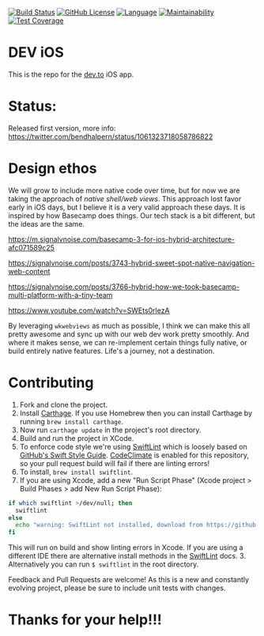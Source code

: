 [![Build Status](https://travis-ci.com/thepracticaldev/DEV-ios.svg?branch=master)](https://travis-ci.com/thepracticaldev/DEV-ios)
[![GitHub License](http://img.shields.io/badge/License-GPL%20v3-blue.svg?style=flat)](https://github.com/thepracticaldev/DEV-ios/blob/master/LICENSE)
[![Language](https://img.shields.io/badge/Language-Swift_4.1-f48041.svg?style=flat)](https://developer.apple.com/swift)
[![Maintainability](https://api.codeclimate.com/v1/badges/b162322067740725ad02/maintainability)](https://codeclimate.com/github/thepracticaldev/DEV-ios/maintainability)
[![Test Coverage](https://api.codeclimate.com/v1/badges/b162322067740725ad02/test_coverage)](https://codeclimate.com/github/thepracticaldev/DEV-ios/test_coverage)

# DEV iOS 

This is the repo for the [dev.to](https://dev.to) iOS app.

# Status:

Released first version, more info: https://twitter.com/bendhalpern/status/1061323718058786822

# Design ethos

We will grow to include more native code over time, but for now we are taking the approach of _native shell/web views_. This approach lost favor early in iOS days, but I believe it is a very valid approach these days. It is inspired by how Basecamp does things. Our tech stack is a bit different, but the ideas are the same. 

https://m.signalvnoise.com/basecamp-3-for-ios-hybrid-architecture-afc071589c25

https://signalvnoise.com/posts/3743-hybrid-sweet-spot-native-navigation-web-content

https://signalvnoise.com/posts/3766-hybrid-how-we-took-basecamp-multi-platform-with-a-tiny-team

https://www.youtube.com/watch?v=SWEts0rlezA

By leveraging `wkwebviews` as much as possible, I think we can make this all pretty awesome and sync up with our web dev work pretty smoothly. And where it makes sense, we can re-implement certain things fully native, or build entirely native features. Life's a journey, not a destination.

# Contributing
1. Fork and clone the project.
2. Install [Carthage](https://github.com/Carthage/Carthage). If you use Homebrew then you can install Carthage by running `brew install carthage`.
3. Now run `carthage update` in the project's root directory.
4. Build and run the project in XCode.
5. To enforce code style we're using [SwiftLint](https://github.com/realm/SwiftLint) which is loosely based on [GitHub's Swift Style Guide](https://github.com/github/swift-style-guide). [CodeClimate](https://codeclimate.com) is enabled for this repository, so your pull request build will fail if there are linting errors!
  1. To install, `brew install swiftlint`.
  2. If you are using Xcode, add a new "Run Script Phase" (Xcode project > Build Phases > add New Run Script Phase):
  ```bash
  if which swiftlint >/dev/null; then
    swiftlint
  else
    echo "warning: SwiftLint not installed, download from https://github.com/realm/SwiftLint"
  fi
  ```
   This will run on build and show linting errors in Xcode. If you are using a different IDE there are alternative install methods in the [SwiftLint](https://github.com/realm/SwiftLint) docs.
  3. Alternatively you can run `$ swiftlint` in the root directory.


Feedback and Pull Requests are welcome! As this is a new and constantly evolving project, please be sure to include unit tests with changes.

# Thanks for your help!!!
